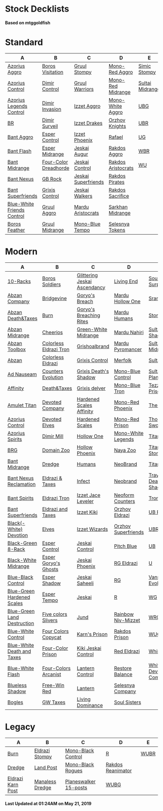 # Stock Decklists
#### Based on mtggoldfish


# Standard

|                                           A                                            |                                      B                                       |                                    C                                     |                                   D                                    |                                E                                 |
|----------------------------------------------------------------------------------------|------------------------------------------------------------------------------|--------------------------------------------------------------------------|------------------------------------------------------------------------|------------------------------------------------------------------|
|[Azorius Aggro](./mtggoldfish/Standard/decks/Azorius_Aggro.md)                          |[Boros Visitation](./mtggoldfish/Standard/decks/Boros_Visitation.md)          |[Gruul Stompy](./mtggoldfish/Standard/decks/Gruul_Stompy.md)              |[Mono-Red Aggro](./mtggoldfish/Standard/decks/Mono-Red_Aggro.md)        |[Simic Stompy](./mtggoldfish/Standard/decks/Simic_Stompy.md)      |
|[Azorius Control](./mtggoldfish/Standard/decks/Azorius_Control.md)                      |[Dimir Control](./mtggoldfish/Standard/decks/Dimir_Control.md)                |[Gruul Warriors](./mtggoldfish/Standard/decks/Gruul_Warriors.md)          |[Mono-Red Midrange](./mtggoldfish/Standard/decks/Mono-Red_Midrange.md)  |[Sultai Midrange](./mtggoldfish/Standard/decks/Sultai_Midrange.md)|
|[Azorius Legends Control](./mtggoldfish/Standard/decks/Azorius_Legends_Control.md)      |[Dimir Invasion](./mtggoldfish/Standard/decks/Dimir_Invasion.md)              |[Izzet Aggro](./mtggoldfish/Standard/decks/Izzet_Aggro.md)                |[Mono-White Aggro](./mtggoldfish/Standard/decks/Mono-White_Aggro.md)    |[UBG](./mtggoldfish/Standard/decks/UBG.md)                        |
|[BR](./mtggoldfish/Standard/decks/BR.md)                                                |[Dimir Surveil](./mtggoldfish/Standard/decks/Dimir_Surveil.md)                |[Izzet Drakes](./mtggoldfish/Standard/decks/Izzet_Drakes.md)              |[Orzhov Knights](./mtggoldfish/Standard/decks/Orzhov_Knights.md)        |[UBR](./mtggoldfish/Standard/decks/UBR.md)                        |
|[Bant Aggro](./mtggoldfish/Standard/decks/Bant_Aggro.md)                                |[Esper Control](./mtggoldfish/Standard/decks/Esper_Control.md)                |[Izzet Phoenix](./mtggoldfish/Standard/decks/Izzet_Phoenix.md)            |[Rafael](./mtggoldfish/Standard/decks/Rafael.md)                        |[UG](./mtggoldfish/Standard/decks/UG.md)                          |
|[Bant Flash](./mtggoldfish/Standard/decks/Bant_Flash.md)                                |[Esper Midrange](./mtggoldfish/Standard/decks/Esper_Midrange.md)              |[Jeskai Augur](./mtggoldfish/Standard/decks/Jeskai_Augur.md)              |[Rakdos Aggro](./mtggoldfish/Standard/decks/Rakdos_Aggro.md)            |[WBR](./mtggoldfish/Standard/decks/WBR.md)                        |
|[Bant Midrange](./mtggoldfish/Standard/decks/Bant_Midrange.md)                          |[Four-Color Dreadhorde](./mtggoldfish/Standard/decks/Four-Color_Dreadhorde.md)|[Jeskai Control](./mtggoldfish/Standard/decks/Jeskai_Control.md)          |[Rakdos Aristocrats](./mtggoldfish/Standard/decks/Rakdos_Aristocrats.md)|[WU](./mtggoldfish/Standard/decks/WU.md)                          |
|[Bant Nexus](./mtggoldfish/Standard/decks/Bant_Nexus.md)                                |[GB Rock](./mtggoldfish/Standard/decks/GB_Rock.md)                            |[Jeskai Superfriends](./mtggoldfish/Standard/decks/Jeskai_Superfriends.md)|[Rakdos Pirates](./mtggoldfish/Standard/decks/Rakdos_Pirates.md)        |                                                                  |
|[Bant Superfriends](./mtggoldfish/Standard/decks/Bant_Superfriends.md)                  |[Grixis Control](./mtggoldfish/Standard/decks/Grixis_Control.md)              |[Jeskai Walkers](./mtggoldfish/Standard/decks/Jeskai_Walkers.md)          |[Rakdos Sacrifice](./mtggoldfish/Standard/decks/Rakdos_Sacrifice.md)    |                                                                  |
|[Blue-White Friends Control](./mtggoldfish/Standard/decks/Blue-White_Friends_Control.md)|[Gruul Aggro](./mtggoldfish/Standard/decks/Gruul_Aggro.md)                    |[Mardu Aristocrats](./mtggoldfish/Standard/decks/Mardu_Aristocrats.md)    |[Sarkhan Midrange](./mtggoldfish/Standard/decks/Sarkhan_Midrange.md)    |                                                                  |
|[Boros Feather](./mtggoldfish/Standard/decks/Boros_Feather.md)                          |[Gruul Midrange](./mtggoldfish/Standard/decks/Gruul_Midrange.md)              |[Mono-Blue Tempo](./mtggoldfish/Standard/decks/Mono-Blue_Tempo.md)        |[Selesnya Tokens](./mtggoldfish/Standard/decks/Selesnya_Tokens.md)      |                                                                  |


# Modern

|                                           A                                            |                                      B                                       |                                            C                                             |                                   D                                    |                                           E                                            |
|----------------------------------------------------------------------------------------|------------------------------------------------------------------------------|------------------------------------------------------------------------------------------|------------------------------------------------------------------------|----------------------------------------------------------------------------------------|
|[10-Racks](./mtggoldfish/Modern/decks/10-Racks.md)                                      |[Boros Soldiers](./mtggoldfish/Modern/decks/Boros_Soldiers.md)                |[Glittering Jeskai Ascendancy](./mtggoldfish/Modern/decks/Glittering_Jeskai_Ascendancy.md)|[Living End](./mtggoldfish/Modern/decks/Living_End.md)                  |[Soulflayer Surprise](./mtggoldfish/Modern/decks/Soulflayer_Surprise.md)                |
|[Abzan Company](./mtggoldfish/Modern/decks/Abzan_Company.md)                            |[Bridgevine](./mtggoldfish/Modern/decks/Bridgevine.md)                        |[Goryo's Breach](./mtggoldfish/Modern/decks/Goryo's_Breach.md)                            |[Mardu Hollow One](./mtggoldfish/Modern/decks/Mardu_Hollow_One.md)      |[Sram-O's](./mtggoldfish/Modern/decks/Sram-O's.md)                                      |
|[Abzan Death&amp;Taxes](./mtggoldfish/Modern/decks/Abzan_Death&amp;Taxes.md)            |[Burn](./mtggoldfish/Modern/decks/Burn.md)                                    |[Goryo's Breaching Rites](./mtggoldfish/Modern/decks/Goryo's_Breaching_Rites.md)          |[Mardu Humans](./mtggoldfish/Modern/decks/Mardu_Humans.md)              |[Storm](./mtggoldfish/Modern/decks/Storm.md)                                            |
|[Abzan Midrange](./mtggoldfish/Modern/decks/Abzan_Midrange.md)                          |[Cheerios](./mtggoldfish/Modern/decks/Cheerios.md)                            |[Green-White Midrange](./mtggoldfish/Modern/decks/Green-White_Midrange.md)                |[Mardu Nahiri](./mtggoldfish/Modern/decks/Mardu_Nahiri.md)              |[Sultai Death's Shadow](./mtggoldfish/Modern/decks/Sultai_Death's_Shadow.md)            |
|[Abzan Toolbox](./mtggoldfish/Modern/decks/Abzan_Toolbox.md)                            |[Colorless Eldrazi Tron](./mtggoldfish/Modern/decks/Colorless_Eldrazi_Tron.md)|[Grishoalbrand](./mtggoldfish/Modern/decks/Grishoalbrand.md)                              |[Mardu Pyromancer](./mtggoldfish/Modern/decks/Mardu_Pyromancer.md)      |[Sultai Midrange](./mtggoldfish/Modern/decks/Sultai_Midrange.md)                        |
|[Abzan](./mtggoldfish/Modern/decks/Abzan.md)                                            |[Colorless Eldrazi](./mtggoldfish/Modern/decks/Colorless_Eldrazi.md)          |[Grixis Control](./mtggoldfish/Modern/decks/Grixis_Control.md)                            |[Merfolk](./mtggoldfish/Modern/decks/Merfolk.md)                        |[Sultai Nexus](./mtggoldfish/Modern/decks/Sultai_Nexus.md)                              |
|[Ad Nauseam](./mtggoldfish/Modern/decks/Ad_Nauseam.md)                                  |[Counters Evolution](./mtggoldfish/Modern/decks/Counters_Evolution.md)        |[Grixis Death's Shadow](./mtggoldfish/Modern/decks/Grixis_Death's_Shadow.md)              |[Mono-Blue Control](./mtggoldfish/Modern/decks/Mono-Blue_Control.md)    |[Sultai Planeswalkers](./mtggoldfish/Modern/decks/Sultai_Planeswalkers.md)              |
|[Affinity](./mtggoldfish/Modern/decks/Affinity.md)                                      |[Death&amp;Taxes](./mtggoldfish/Modern/decks/Death&amp;Taxes.md)              |[Grixis delver](./mtggoldfish/Modern/decks/Grixis_delver.md)                              |[Mono-Blue Tron](./mtggoldfish/Modern/decks/Mono-Blue_Tron.md)          |[Tezzerator Prison](./mtggoldfish/Modern/decks/Tezzerator_Prison.md)                    |
|[Amulet Titan](./mtggoldfish/Modern/decks/Amulet_Titan.md)                              |[Devoted Company](./mtggoldfish/Modern/decks/Devoted_Company.md)              |[Hardened Scales Affinity](./mtggoldfish/Modern/decks/Hardened_Scales_Affinity.md)        |[Mono-Red Phoenix](./mtggoldfish/Modern/decks/Mono-Red_Phoenix.md)      |[The Rock](./mtggoldfish/Modern/decks/The_Rock.md)                                      |
|[Azorius Control](./mtggoldfish/Modern/decks/Azorius_Control.md)                        |[Devoted Elves](./mtggoldfish/Modern/decks/Devoted_Elves.md)                  |[Hardened Scales](./mtggoldfish/Modern/decks/Hardened_Scales.md)                          |[Mono-Red Prison](./mtggoldfish/Modern/decks/Mono-Red_Prison.md)        |[Thopter Sword Prison](./mtggoldfish/Modern/decks/Thopter_Sword_Prison.md)              |
|[Azorius Spirits](./mtggoldfish/Modern/decks/Azorius_Spirits.md)                        |[Dimir Mill](./mtggoldfish/Modern/decks/Dimir_Mill.md)                        |[Hollow One](./mtggoldfish/Modern/decks/Hollow_One.md)                                    |[Mono-White Legends](./mtggoldfish/Modern/decks/Mono-White_Legends.md)  |[Titan Breach](./mtggoldfish/Modern/decks/Titan_Breach.md)                              |
|[BRG](./mtggoldfish/Modern/decks/BRG.md)                                                |[Domain Zoo](./mtggoldfish/Modern/decks/Domain_Zoo.md)                        |[Hollow Phoenix](./mtggoldfish/Modern/decks/Hollow_Phoenix.md)                            |[Naya Zoo](./mtggoldfish/Modern/decks/Naya_Zoo.md)                      |[Titan-Shift Stompy](./mtggoldfish/Modern/decks/Titan-Shift_Stompy.md)                  |
|[Bant Midrange](./mtggoldfish/Modern/decks/Bant_Midrange.md)                            |[Dredge](./mtggoldfish/Modern/decks/Dredge.md)                                |[Humans](./mtggoldfish/Modern/decks/Humans.md)                                            |[NeoBrand](./mtggoldfish/Modern/decks/NeoBrand.md)                      |[TitanShift](./mtggoldfish/Modern/decks/TitanShift.md)                                  |
|[Bant Nexus Reclamation](./mtggoldfish/Modern/decks/Bant_Nexus_Reclamation.md)          |[Eldrazi & Taxes](./mtggoldfish/Modern/decks/Eldrazi_&_Taxes.md)              |[Infect](./mtggoldfish/Modern/decks/Infect.md)                                            |[Neobrand](./mtggoldfish/Modern/decks/Neobrand.md)                      |[Traverse Death's Shadow](./mtggoldfish/Modern/decks/Traverse_Death's_Shadow.md)        |
|[Bant Spirits](./mtggoldfish/Modern/decks/Bant_Spirits.md)                              |[Eldrazi Tron](./mtggoldfish/Modern/decks/Eldrazi_Tron.md)                    |[Izzet Jace Leveler](./mtggoldfish/Modern/decks/Izzet_Jace_Leveler.md)                    |[Neoform Counters](./mtggoldfish/Modern/decks/Neoform_Counters.md)      |[Tron](./mtggoldfish/Modern/decks/Tron.md)                                              |
|[Bant Superfriends](./mtggoldfish/Modern/decks/Bant_Superfriends.md)                    |[Eldrazi and Taxes](./mtggoldfish/Modern/decks/Eldrazi_and_Taxes.md)          |[Izzet Kiki](./mtggoldfish/Modern/decks/Izzet_Kiki.md)                                    |[Orzhov Eldrazi](./mtggoldfish/Modern/decks/Orzhov_Eldrazi.md)          |[UB Faeries](./mtggoldfish/Modern/decks/UB_Faeries.md)                                  |
|[Black(-White) Devotion](./mtggoldfish/Modern/decks/Black(-White)_Devotion.md)          |[Elves](./mtggoldfish/Modern/decks/Elves.md)                                  |[Izzet Wizards](./mtggoldfish/Modern/decks/Izzet_Wizards.md)                              |[Orzhov Superfriends](./mtggoldfish/Modern/decks/Orzhov_Superfriends.md)|[UBR](./mtggoldfish/Modern/decks/UBR.md)                                                |
|[Black-Green 8-Rack](./mtggoldfish/Modern/decks/Black-Green_8-Rack.md)                  |[Esper Control](./mtggoldfish/Modern/decks/Esper_Control.md)                  |[Jeskai Control](./mtggoldfish/Modern/decks/Jeskai_Control.md)                            |[Pitch Blue](./mtggoldfish/Modern/decks/Pitch_Blue.md)                  |[UB](./mtggoldfish/Modern/decks/UB.md)                                                  |
|[Black-White Midrange](./mtggoldfish/Modern/decks/Black-White_Midrange.md)              |[Esper Goryo's Ghosts](./mtggoldfish/Modern/decks/Esper_Goryo's_Ghosts.md)    |[Jeskai Phoenix](./mtggoldfish/Modern/decks/Jeskai_Phoenix.md)                            |[RG Eldrazi](./mtggoldfish/Modern/decks/RG_Eldrazi.md)                  |[U](./mtggoldfish/Modern/decks/U.md)                                                    |
|[Blue-Black Control](./mtggoldfish/Modern/decks/Blue-Black_Control.md)                  |[Esper Shadow](./mtggoldfish/Modern/decks/Esper_Shadow.md)                    |[Jeskai Saheeli](./mtggoldfish/Modern/decks/Jeskai_Saheeli.md)                            |[RG](./mtggoldfish/Modern/decks/RG.md)                                  |[Vannifar Evolution](./mtggoldfish/Modern/decks/Vannifar_Evolution.md)                  |
|[Blue-Green Hardened Scales](./mtggoldfish/Modern/decks/Blue-Green_Hardened_Scales.md)  |[Esper Tempo](./mtggoldfish/Modern/decks/Esper_Tempo.md)                      |[Jeskai](./mtggoldfish/Modern/decks/Jeskai.md)                                            |[R](./mtggoldfish/Modern/decks/R.md)                                    |[WG](./mtggoldfish/Modern/decks/WG.md)                                                  |
|[Blue-Green Land Destruction](./mtggoldfish/Modern/decks/Blue-Green_Land_Destruction.md)|[Five colors Slivers](./mtggoldfish/Modern/decks/Five_colors_Slivers.md)      |[Jund](./mtggoldfish/Modern/decks/Jund.md)                                                |[Rainbow Niv-Mizzet](./mtggoldfish/Modern/decks/Rainbow_Niv-Mizzet.md)  |[WRG](./mtggoldfish/Modern/decks/WRG.md)                                                |
|[Blue-White Control](./mtggoldfish/Modern/decks/Blue-White_Control.md)                  |[Four Colors Copycat](./mtggoldfish/Modern/decks/Four_Colors_Copycat.md)      |[Karn's Prison](./mtggoldfish/Modern/decks/Karn's_Prison.md)                              |[Rakdos Prison](./mtggoldfish/Modern/decks/Rakdos_Prison.md)            |[WUG](./mtggoldfish/Modern/decks/WUG.md)                                                |
|[Blue-White Death and Taxes](./mtggoldfish/Modern/decks/Blue-White_Death_and_Taxes.md)  |[Four-Color Prison](./mtggoldfish/Modern/decks/Four-Color_Prison.md)          |[Kiki Jeskai Control](./mtggoldfish/Modern/decks/Kiki_Jeskai_Control.md)                  |[Red Eldrazi](./mtggoldfish/Modern/decks/Red_Eldrazi.md)                |[Whir Prison](./mtggoldfish/Modern/decks/Whir_Prison.md)                                |
|[Blue-White Flash](./mtggoldfish/Modern/decks/Blue-White_Flash.md)                      |[Four-Colors Arcanist](./mtggoldfish/Modern/decks/Four-Colors_Arcanist.md)    |[Lantern Control](./mtggoldfish/Modern/decks/Lantern_Control.md)                          |[Restore Balance](./mtggoldfish/Modern/decks/Restore_Balance.md)        |[White-Green Devoted Company](./mtggoldfish/Modern/decks/White-Green_Devoted_Company.md)|
|[Blueless Shadow](./mtggoldfish/Modern/decks/Blueless_Shadow.md)                        |[Free-Win Red](./mtggoldfish/Modern/decks/Free-Win_Red.md)                    |[Lantern](./mtggoldfish/Modern/decks/Lantern.md)                                          |[Selesnya Company](./mtggoldfish/Modern/decks/Selesnya_Company.md)      |                                                                                        |
|[Bogles](./mtggoldfish/Modern/decks/Bogles.md)                                          |[GW Taxes](./mtggoldfish/Modern/decks/GW_Taxes.md)                            |[Living Dominance](./mtggoldfish/Modern/decks/Living_Dominance.md)                        |[Soul Sisters](./mtggoldfish/Modern/decks/Soul_Sisters.md)              |                                                                                        |


# Legacy

|                                 A                                  |                               B                                |                                     C                                      |                                 D                                  |                    E                     |
|--------------------------------------------------------------------|----------------------------------------------------------------|----------------------------------------------------------------------------|--------------------------------------------------------------------|------------------------------------------|
|[Burn](./mtggoldfish/Legacy/decks/Burn.md)                          |[Eldrazi Stompy](./mtggoldfish/Legacy/decks/Eldrazi_Stompy.md)  |[Mono-Black Control](./mtggoldfish/Legacy/decks/Mono-Black_Control.md)      |[R](./mtggoldfish/Legacy/decks/R.md)                                |[WUBR](./mtggoldfish/Legacy/decks/WUBR.md)|
|[Dredge](./mtggoldfish/Legacy/decks/Dredge.md)                      |[Land Post](./mtggoldfish/Legacy/decks/Land_Post.md)            |[Mono-Black Rogues](./mtggoldfish/Legacy/decks/Mono-Black_Rogues.md)        |[Rakdos Reanimator](./mtggoldfish/Legacy/decks/Rakdos_Reanimator.md)|                                          |
|[Eldrazi Karn Post](./mtggoldfish/Legacy/decks/Eldrazi_Karn_Post.md)|[Manaless Dredge](./mtggoldfish/Legacy/decks/Manaless_Dredge.md)|[Planeswalker 15-posts](./mtggoldfish/Legacy/decks/Planeswalker_15-posts.md)|[WUBG](./mtggoldfish/Legacy/decks/WUBG.md)                          |                                          |



#### Last Updated at 01:24AM on May 21, 2019